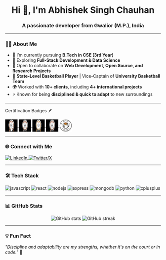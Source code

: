 <h1 align="center">Hi 👋, I'm Abhishek Singh Chauhan</h1>
<h3 align="center">A passionate developer from Gwalior (M.P.), India</h3>

---

### 👨‍💻 About Me
- 🔭 I’m currently pursuing **B.Tech in CSE (3rd Year)**  
- 🌱 Exploring **Full-Stack Development & Data Science**  
- 🤝 Open to collaborate on **Web Development, Open Source, and Research Projects**  
- 🏀 **State-Level Basketball Player** | Vice-Captain of **University Basketball Team**  
- 🌍 Worked with **10+ clients**, including **4+ international projects**  
- ⚡ Known for being **disciplined & quick to adapt** to new surroundings  

---

Certification Badges 🪶

<p align="left">
<a href="https://cdn.jsdelivr.net/gh/devicons/devicon/icons/linkedin/linkedin-original.svg" target="blank">
  <img align="center" src="/images/cloud1.jpeg" alt="LinkedIn" height="40" width="40" />
</a>
<a href="https://catalog-education.oracle.com/pls/certview/sharebadge?id=3F09531412D248F6108598799EE62809FC6D091003781D5AC0E46EE7D876EF7F" target="blank">
  <img align="center" src="/images/ai1.jpeg" alt="Twitter/X" height="40" width="40" />
</a>
<a href="https://catalog-education.oracle.com/pls/certview/sharebadge?id=C22732BCFD5DC428A8727DD2A89FF82C5A7889FFDFE3D811D04774E9A2C88E96" target="blank">
  <img align="center" src="/images//devops.jpg" alt="devops certificate" height="40" width="40" />
</a>

<a href="https://cdn.jsdelivr.net/gh/devicons/devicon/icons/linkedin/linkedin-original.svg" target="blank">
  <img align="center" src="/images//cloud.jpeg" alt="LinkedIn" height="40" width="40" />
</a>

<a href="https://badgr.com/public/assertions/dgYgDuPnSxanKZEXPu2GtA" target="blank">
  <img align="center" src="/images/postman.png" alt="LinkedIn" height="40" width="40" />
</a>
</p>


---

<a herh="/images/coding.gif">

### 🌐 Connect with Me
<p align="left">
<a href="https://www.linkedin.com/in/abhishek-singh-chauhan-6a080627a/" target="blank">
  <img align="center" src="https://cdn.jsdelivr.net/gh/devicons/devicon/icons/linkedin/linkedin-original.svg" alt="LinkedIn" height="40" width="40" />
</a>
<a href="https://x.com/chabhichauhan" target="blank">
  <img align="center" src="https://img.icons8.com/ios-filled/50/1DA1F2/twitterx--v1.png" alt="Twitter/X" height="40" width="40" />
</a>
</p>

---

### 🛠️ Tech Stack
<p align="left"> 
  <img src="https://cdn.jsdelivr.net/gh/devicons/devicon/icons/javascript/javascript-original.svg" alt="javascript" width="40" height="40"/>
  <img src="https://cdn.jsdelivr.net/gh/devicons/devicon/icons/react/react-original.svg" alt="react" width="40" height="40"/>
  <img src="https://cdn.jsdelivr.net/gh/devicons/devicon/icons/nodejs/nodejs-original.svg" alt="nodejs" width="40" height="40"/>
  <img src="https://cdn.jsdelivr.net/gh/devicons/devicon/icons/express/express-original.svg" alt="express" width="40" height="40"/>
  <img src="https://cdn.jsdelivr.net/gh/devicons/devicon/icons/mongodb/mongodb-original.svg" alt="mongodb" width="40" height="40"/>
  <img src="https://cdn.jsdelivr.net/gh/devicons/devicon/icons/python/python-original.svg" alt="python" width="40" height="40"/>
  
  <img src="https://cdn.jsdelivr.net/gh/devicons/devicon/icons/cplusplus/cplusplus-original.svg" alt="cplusplus" width="40" height="40"/>
</p>

---

### 📊 GitHub Stats
<p align="center">
  <img src="https://github-readme-stats.vercel.app/api?username=Xabhi0811&show_icons=true&theme=tokyonight" alt="GitHub stats" />
  <img src="https://github-readme-streak-stats.herokuapp.com/?user=Xabhi0811&theme=tokyonight" alt="GitHub streak" />
</p>

---

### 💡 Fun Fact
_"Discipline and adaptability are my strengths, whether it's on the court or in code."_ 🚀  
